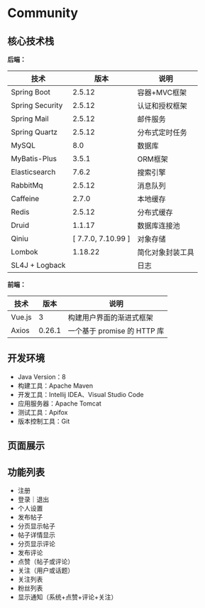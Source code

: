 # Community

## 核心技术栈

**后端：**

| 技术            | 版本   | 说明             |
| --------------- | ------ | ---------------- |
| Spring Boot     | 2.5.12  | 容器+MVC框架     |
| Spring Security | 2.5.12 | 认证和授权框架   |
| Spring Mail     | 2.5.12       | 邮件服务         |
| Spring Quartz   | 2.5.12       | 分布式定时任务   |
| MySQL           | 8.0    | 数据库           |
| MyBatis-Plus    | 3.5.1  | ORM框架          |
| Elasticsearch   | 7.6.2  | 搜索引擎         |
| RabbitMq        | 2.5.12 | 消息队列         |
| Caffeine        | 2.7.0       | 本地缓存         |
| Redis           | 2.5.12    | 分布式缓存       |
| Druid           | 1.1.17 | 数据库连接池     |
| Qiniu             | [ 7.7.0, 7.10.99 ]  | 对象存储         |
| Lombok          | 1.18.22 | 简化对象封装工具 |
| SL4J + Logback  |        | 日志             |



**前端：**

| 技术   | 版本   | 说明                        |
| ------ | ------ | --------------------------- |
| Vue.js | 3      | 构建用户界面的渐进式框架    |
| Axios  | 0.26.1 | 一个基于 promise 的 HTTP 库 |



## 开发环境

- Java Version：8
- 构建工具：Apache Maven
- 开发工具：Intellij IDEA、Visual Studio Code
- 应用服务器：Apache Tomcat
- 测试工具：Apifox
- 版本控制工具：Git



## 页面展示





## 功能列表

- 注册
- 登录｜退出
- 个人设置
- 发布帖子
- 分页显示帖子
- 帖子详情显示
- 分页显示评论
- 发布评论
- 点赞（帖子或评论）
- 关注（用户或话题）
- 关注列表
- 粉丝列表
- 显示通知（系统+点赞+评论+关注）




